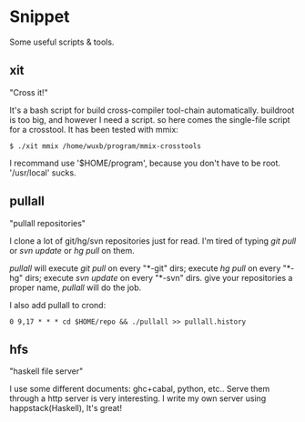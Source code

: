 Snippet
=======

Some useful scripts & tools.


xit
--------
"Cross it!"

It's a bash script for build cross-compiler tool-chain automatically.
buildroot is too big, and however I need a script. so here comes the
single-file script for a crosstool.
It has been tested with mmix:

    $ ./xit mmix /home/wuxb/program/mmix-crosstools

I recommand use '$HOME/program', because you don't have to be root.
'/usr/local' sucks.


pullall
--------
"pullall repositories"

I clone a lot of git/hg/svn repositories just for read.
I'm tired of typing *git pull* or *svn update* or *hg pull* on them.

*pullall* will execute *git pull* on every "\*-git" dirs;
execute *hg pull* on every "\*-hg" dirs;
execute *svn update* on every "\*-svn" dirs.
give your repositories a proper name, *pullall* will do the job.

I also add pullall to crond:

    0 9,17 * * * cd $HOME/repo && ./pullall >> pullall.history

hfs
--------
"haskell file server"

I use some different documents: ghc+cabal, python, etc..
Serve them through a http server is very interesting.
I write my own server using happstack(Haskell), It's great!

